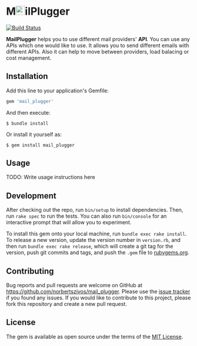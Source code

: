 # M<img src="https://github.com/norbertszivos/mail_plugger/blob/main/images/mail_plugger.png" height="25" />ilPlugger

[![Build Status](https://travis-ci.com/norbertszivos/mail_plugger.svg?branch=main)](https://travis-ci.com/norbertszivos/mail_plugger)

**MailPlugger** helps you to use different mail providers' **API**. You can use any APIs which one would like to use. It allows you to send different emails with different APIs. Also it can help to move between providers, load balacing or cost management.

## Installation

Add this line to your application's Gemfile:

```ruby
gem 'mail_plugger'
```

And then execute:

    $ bundle install

Or install it yourself as:

    $ gem install mail_plugger

## Usage

TODO: Write usage instructions here

## Development

After checking out the repo, run `bin/setup` to install dependencies. Then, run `rake spec` to run the tests. You can also run `bin/console` for an interactive prompt that will allow you to experiment.

To install this gem onto your local machine, run `bundle exec rake install`. To release a new version, update the version number in `version.rb`, and then run `bundle exec rake release`, which will create a git tag for the version, push git commits and tags, and push the `.gem` file to [rubygems.org](https://rubygems.org).

## Contributing

Bug reports and pull requests are welcome on GitHub at https://github.com/norbertszivos/mail_plugger. Please use the [issue tracker](https://github.com/norbertszivos/mail_plugger/issues) if you found any issues. If you would like to contribute to this project, please fork this repository and create a new pull request.


## License

The gem is available as open source under the terms of the [MIT License](https://opensource.org/licenses/MIT).
